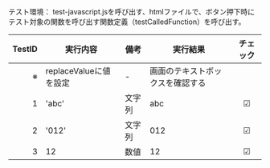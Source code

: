 テスト環境：
test-javascript.jsを呼び出す、htmlファイルで、ボタン押下時にテスト対象の関数を呼び出す関数定義（testCalledFunction）を呼び出す。

|TestID|     実行内容     |   備考   |     実行結果     |チェック|
|-----:|-----------------|----------|-----------------|:------:|
|※|replaceValueに値を設定|-|画面のテキストボックスを確認する||
|1|'abc'|文字列|abc|☑|
|2|'012'|文字列|012|☑|
|3|12|数値|12|☑|
